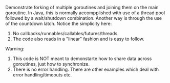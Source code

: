 Demonstrate forking of multiple goroutines and joining them on the main goroutine. In Java, this is normally accompplished with use of a thread pool followed by a wait/shutdown combination. Another way is through the use of the countdown latch.
Notice the simplicity here:
1. No callbacks/runnables/callables/futures/threads.
2. The code also reads in a "linear" fashion and is easy to follow.

Warning:
1. This code is NOT meant to demonstarte how to share data across goroutines, just how to synchronize.
2. There is no error handling. There are other examples which deal with error handling/timeouts etc.
